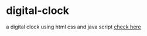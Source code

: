 # digital-clock
a digital clock  using html css and java script
[check  here](https://dhruvbajo.github.io/digital-clock/)
